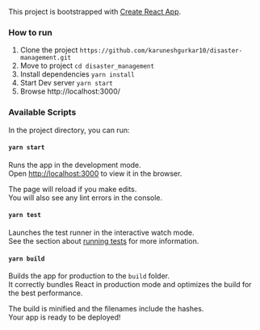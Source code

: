 This project is bootstrapped with [Create React App](https://github.com/facebook/create-react-app).

### How to run

1. Clone the project `https://github.com/karuneshgurkar10/disaster-management.git`
2. Move to project `cd disaster_management`
3. Install dependencies `yarn install`
4. Start Dev server `yarn start`
5. Browse http://localhost:3000/

### Available Scripts

In the project directory, you can run:

#### `yarn start`

Runs the app in the development mode.<br />
Open [http://localhost:3000](http://localhost:3000) to view it in the browser.

The page will reload if you make edits.<br />
You will also see any lint errors in the console.

#### `yarn test`

Launches the test runner in the interactive watch mode.<br />
See the section about [running tests](https://facebook.github.io/create-react-app/docs/running-tests) for more information.

#### `yarn build`

Builds the app for production to the `build` folder.<br />
It correctly bundles React in production mode and optimizes the build for the best performance.

The build is minified and the filenames include the hashes.<br />
Your app is ready to be deployed!
